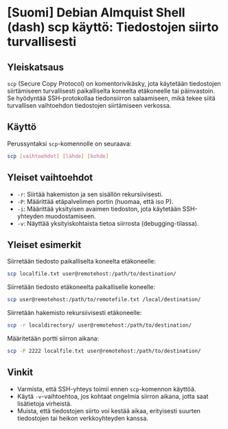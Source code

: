 # [Suomi] Debian Almquist Shell (dash) scp käyttö: Tiedostojen siirto turvallisesti

## Yleiskatsaus
`scp` (Secure Copy Protocol) on komentorivikäsky, jota käytetään tiedostojen siirtämiseen turvallisesti paikalliselta koneelta etäkoneelle tai päinvastoin. Se hyödyntää SSH-protokollaa tiedonsiirron salaamiseen, mikä tekee siitä turvallisen vaihtoehdon tiedostojen siirtämiseen verkossa.

## Käyttö
Perussyntaksi `scp`-komennolle on seuraava:

```bash
scp [vaihtoehdot] [lähde] [kohde]
```

## Yleiset vaihtoehdot
- `-r`: Siirtää hakemiston ja sen sisällön rekursiivisesti.
- `-P`: Määrittää etäpalvelimen portin (huomaa, että iso P).
- `-i`: Määrittää yksityisen avaimen tiedoston, jota käytetään SSH-yhteyden muodostamiseen.
- `-v`: Näyttää yksityiskohtaista tietoa siirrosta (debugging-tilassa).

## Yleiset esimerkit
Siirretään tiedosto paikalliselta koneelta etäkoneelle:

```bash
scp localfile.txt user@remotehost:/path/to/destination/
```

Siirretään tiedosto etäkoneelta paikalliselle koneelle:

```bash
scp user@remotehost:/path/to/remotefile.txt /local/destination/
```

Siirretään hakemisto rekursiivisesti etäkoneelle:

```bash
scp -r localdirectory/ user@remotehost:/path/to/destination/
```

Määritetään portti siirron aikana:

```bash
scp -P 2222 localfile.txt user@remotehost:/path/to/destination/
```

## Vinkit
- Varmista, että SSH-yhteys toimii ennen `scp`-komennon käyttöä.
- Käytä `-v`-vaihtoehtoa, jos kohtaat ongelmia siirron aikana, jotta saat lisätietoja virheistä.
- Muista, että tiedostojen siirto voi kestää aikaa, erityisesti suurten tiedostojen tai heikon verkkoyhteyden kanssa.